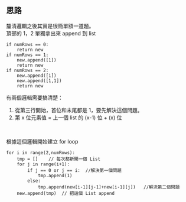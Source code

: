 思路
--
釐清邏輯之後其實是很簡單額一道題。   
頂部的 1，2 單獨拿出來 append 到 list 
```
if numRows == 0:
    return new
if numRows == 1:
    new.append([1])
    return new
if numRows == 2:
    new.append([1])
    new.append([1,1])
    return new
```
有兩個邏輯需要搞清楚：   
1. 從第三行開始，首位和末尾都是 1，要先解決這個問題。   
2. 第 x 位元素值 = 上一個 list 的 (x-1) 位 + (x) 位      

</br>

根據這個邏輯開始建立 for loop
```
for i in range(2,numRows):
    tmp = []    // 每次都新開一個 List
    for j in range(i+1):
        if j == 0 or j == i:  //解決第一個問題
            tmp.append(1)
        else:
            tmp.append(new[i-1][j-1]+new[i-1][j])   //解決第二個問題
    new.append(tmp)  // 把這個 List append 
```

